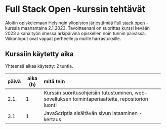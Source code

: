 # Full Stack Open -kurssin tehtävät

Aloitin opiskelemaan Helsingin yliopiston järjestämää [Full stack open](https://fullstackopen.com/) -kurssia maanantaina 2.1.2023. Tavoitteenani on suorittaa kurssi kevään 2023 aikana työn ohessa arkipäivinä opiskellen noin tunnin päivässä. Viikonloput ovat vapaat perheelle ja muille harrastuksille.

## Kurssiin käytetty aika

Yhteensä aikaa käytetty: 2 tuntia.

| päivä | aika (h) | mitä tein |
| ------| -------- | :----------------------------------------------------------- |
| 2.1.  | 1        | Kurssin suoritusohjeisiin tutustuminen, web-sovelluksen toimintaperiaatteita, repositorion luonti |
| 3.1   | 1        | JavaScriptia sisältävän sivun lataaminen - kertaus |